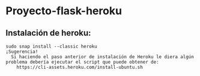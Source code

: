 # Proyecto-flask-heroku
  ## Instalación de heroku:
    sudo snap install --classic heroku
    ¡Sugerencia!
      Si haciendo el paso anterior de instalación de Heroku le diera algún problema debería ejecutar el script que puede obtener de:
        https://cli-assets.heroku.com/install-ubuntu.sh
     
  
